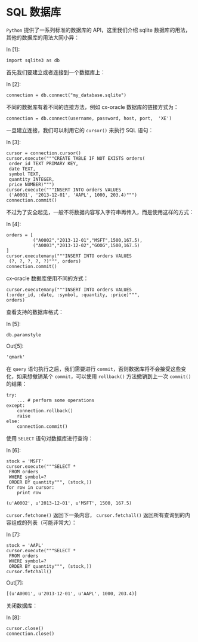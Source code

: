 # SQL 数据库

`Python` 提供了一系列标准的数据库的 API，这里我们介绍 sqlite 数据库的用法，其他的数据库的用法大同小异：

In [1]:

```
import sqlite3 as db

```

首先我们要建立或者连接到一个数据库上：

In [2]:

```
connection = db.connect("my_database.sqlite")

```

不同的数据库有着不同的连接方法，例如 cx-oracle 数据库的链接方式为：

```
connection = db.connect(username, password, host, port,  'XE') 
```

一旦建立连接，我们可以利用它的 `cursor()` 来执行 SQL 语句：

In [3]:

```
cursor = connection.cursor()
cursor.execute("""CREATE TABLE IF NOT EXISTS orders(
 order_id TEXT PRIMARY KEY,
 date TEXT,
 symbol TEXT,
 quantity INTEGER,
 price NUMBER)""")
cursor.execute("""INSERT INTO orders VALUES
 ('A0001', '2013-12-01', 'AAPL', 1000, 203.4)""")
connection.commit()

```

不过为了安全起见，一般不将数据内容写入字符串再传入，而是使用这样的方式：

In [4]:

```
orders = [
          ("A0002","2013-12-01","MSFT",1500,167.5),
          ("A0003","2013-12-02","GOOG",1500,167.5)
]
cursor.executemany("""INSERT INTO orders VALUES
 (?, ?, ?, ?, ?)""", orders)
connection.commit()

```

cx-oracle 数据库使用不同的方式：

```
cursor.executemany("""INSERT INTO orders VALUES
(:order_id, :date, :symbol, :quantity, :price)""",
orders) 
```

查看支持的数据库格式：

In [5]:

```
db.paramstyle

```

Out[5]:

```
'qmark'
```

在 `query` 语句执行之后，我们需要进行 `commit`，否则数据库将不会接受这些变化，如果想撤销某个 `commit`，可以使用 `rollback()` 方法撤销到上一次 `commit()` 的结果：

```
try:
    ... # perform some operations
except:
    connection.rollback()
    raise
else:
    connection.commit() 
```

使用 `SELECT` 语句对数据库进行查询：

In [6]:

```
stock = 'MSFT'
cursor.execute("""SELECT *
 FROM orders
 WHERE symbol=?
 ORDER BY quantity""", (stock,))
for row in cursor:
    print row

```

```
(u'A0002', u'2013-12-01', u'MSFT', 1500, 167.5)

```

`cursor.fetchone()` 返回下一条内容， `cursor.fetchall()` 返回所有查询到的内容组成的列表（可能非常大）：

In [7]:

```
stock = 'AAPL'
cursor.execute("""SELECT *
 FROM orders
 WHERE symbol=?
 ORDER BY quantity""", (stock,))
cursor.fetchall()

```

Out[7]:

```
[(u'A0001', u'2013-12-01', u'AAPL', 1000, 203.4)]
```

关闭数据库：

In [8]:

```
cursor.close()
connection.close()

```